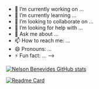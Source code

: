 - 🔭 I’m currently working on ...
- 🌱 I’m currently learning ...
- 👯 I’m looking to collaborate on ...
- 🤔 I’m looking for help with ...
- 💬 Ask me about ...
- 📫 How to reach me: ...
- 😄 Pronouns: ...
- ⚡ Fun fact: ...
-->

[![Nelson Benevides GitHub stats](https://github-readme-stats.vercel.app/api?username=benevides&count_private=true&show_icons=true&theme=github_dark)](https://github.com/benevides/github-readme-stats)

[![Readme Card](https://github-readme-stats.vercel.app/api/pin/?username=benevides&repo=tesseract-ocr)](https://github.com/benevides/github-readme-stats)
